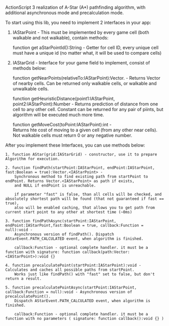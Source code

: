 ActionScript 3 realization of A-Star (A*) pathfinding algorithm, with additional asynchronous mode and precalculation mode.

To start using this lib, you need to implement 2 interfaces in your app:

1. IAStarPoint - This must be implemented by every game cell (both walkable and not walkable), contain methods:

    function get aStarPointId():String - Getter for cell ID, every unique cell must have a unique id (no matter what, it will be used to compare cells)


2. IAStarGrid - Interface for your game field to implement, consist of methods below:

    function getNearPoints(relativeTo:IAStarPoint):Vector.<IAStarPoint> - 
        Returns Vector of nearby cells. Can be returned only walkable cells, or walkable and unwalkable cells.

    function getHeuristicDistance(point1:IAStarPoint, point2:IAStarPoint):Number - 
        Returns prediction of distance from one cell to any other cell. Constant can be returned for any pair of piints, but algorithm will be executed much more time.

    function getMoveCost(toPoint:IAStarPoint):int -  
        Returns hte cost of moving to a given cell (from any other near cells). Not walkable cells must return 0 or any negative number.



After you implement these Interfaces, you can use methods below:

    1. function AStar(grid:IAStarGrid) - constructor, use it to prepare Algorithm for execution.

    2. function findPath(startPoint:IAStarPoint, endPoint:IAStarPoint, fast:Boolean = true):Vector.<IAStarPoint> - 
        Synchronous method to find existing path from startPoint to endPoint. Returns Vector.<IAStarPoint> as path if exists, 
        and NULL if endPoint is unreachable.
        
        if parameter "fast" is false, than all cells will be checked, and absolutely shortest path will be found (that not guaranteed if fast == true), 
        also will be enabled caching, that allows you to get path from current start point to any other at shortest time (~0ms)

    3. function findPathAsync(startPoint:IAStarPoint, endPoint:IAStarPoint,fast:Boolean = true, callback:Function = null):void -
        Asynchronous version of findPath(). Dispatch AStarEvent.PATH_CALCULATED event, when algorithm is finished. 
        
        callback:Function - optional complete handler. it must be a function with signature: function callback(path:Vector:<IAStarPoint>):void {}

    4. function precalculatePoint(startPoint:IAStarPoint):void - Calculates and caches all possible paths from startPoint. 
        Works just like findPath() with "fast" set to false, but don't return a result. 

    5. function precalculatePointAsync(startPoint:IAStarPoint, callback:Function = null):void - Asynchronous version of precalculatePoint().
        Dispatch AStarEvent.PATH_CALCULATED event, when algorithm is finished.

        callback:Function - optional complete handler. it must be a function with no parameters ( signature: function callback():void {} )